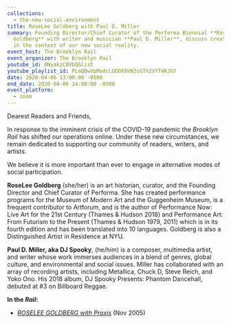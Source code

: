 ```yaml
---
collections:
  - the-new-social-environment
title: RoseLee Goldberg with Paul D. Miller
summary: Founding Director/Chief Curator of the Performa Biennial **RoseLee
  Goldberg** with writer and musician **Paul D. Miller**, discuss creative life
  in the context of our new social reality.
event_host: The Brooklyn Rail
event_organizer: The Brooklyn Rail
youtube_id: ONyakzC0VbQ&list
youtube_playlist_id: PLmQDwVpMadcLGDOX9VN3sGTh2VYT4RJGY
date: 2020-04-06 13:00:00 -0500
end_date: 2020-04-06 14:00:00 -0500
event_platform:
  - zoom
---
```


Dearest Readers and Friends,

In response to the imminent crisis of the COVID-19 pandemic the _Brooklyn Rail_ has shifted our operations online. Under these new circumstances, we remain dedicated to supporting our community of readers, writers, and artists.

We believe it is more important than ever to engage in alternative modes of social participation.

**RoseLee Goldberg**  (she/her) is an art historian, curator, and the Founding Director and Chief Curator of Performa. She has created performance programs for the Museum of Modern Art and the Guggenheim Museum, is a frequent contributor to Artforum, and is the author of Performance Now: Live Art for the 21st Century (Thames & Hudson 2018) and Performance Art: From Futurism to the Present (Thames & Hudson 1979, 2011) which is in its fourth edition and has been translated into 10 languages. Goldberg is also a Distinguished Artist in Residence at NYU.

**Paul D. Miller, aka DJ Spooky**, (he/him) is a composer, multimedia artist, and writer whose work immerses audiences in a blend of genres, global culture, and environmental and social issues. Miller has collaborated with an array of recording artists, including Metallica, Chuck D, Steve Reich, and Yoko Ono. His 2018 album, DJ Spooky Presents: Phantom Dancehall, debuted at #3 on Billboard Reggae.

**In the _Rail_:**

-   [_ROSELEE GOLDBERG with Praxis_](https://brooklynrail.org/2005/11/art/roselee-goldberg-in-conversation-with-pr)  (Nov 2005)